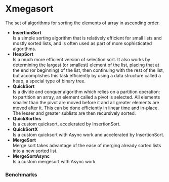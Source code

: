 # Xmegasort
The set of algorithms for sorting the elements of array in ascending order.
- **InsertionSort**   
Is a simple sorting algorithm that is relatively efficient for small lists and mostly sorted lists, and is often used as part of more sophisticated algorithms.
- **HeapSort**    
Is a much more efficient version of selection sort. It also works by determining the largest (or smallest) element of the list, placing that at the end (or beginning) of the list, then continuing with the rest of the list, but accomplishes this task efficiently by using a data structure called a heap, a special type of binary tree.
- **QuickSort**   
Is a divide and conquer algorithm which relies on a partition operation: to partition an array, an element called a pivot is selected. All elements smaller than the pivot are moved before it and all greater elements are moved after it. This can be done efficiently in linear time and in-place. The lesser and greater sublists are then recursively sorted.
- **QuickSortIns**    
Is a custom quicksort, accelerated by InsertionSort.
- **QuickSortX**    
Is a custom quicksort with Async work and accelerated by InsertionSort.
- **MergeSort**   
Merge sort takes advantage of the ease of merging already sorted lists into a new sorted list.
- **MergeSortAsync**    
Is a custom mergesort with Async work

### Benchmarks
